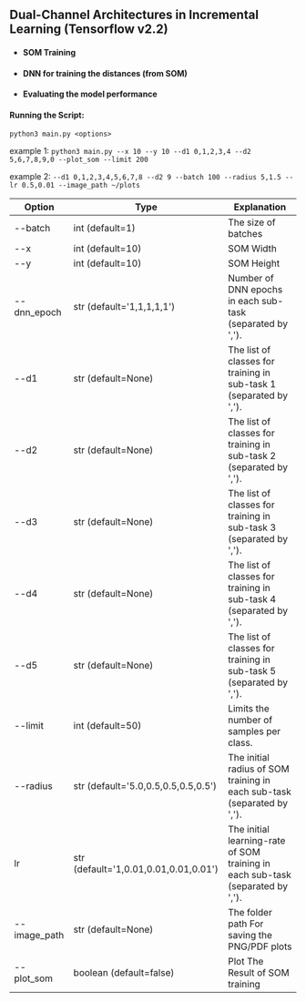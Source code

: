  ## Dual-Channel Architectures in Incremental Learning (Tensorflow v2.2)
 - #### SOM Training
 - #### DNN for training the distances (from SOM)
 - #### Evaluating the model performance 
 
#### Running the Script:
`python3 main.py <options>`

example 1: `python3 main.py --x 10 --y 10 --d1 0,1,2,3,4 --d2 5,6,7,8,9,0 --plot_som --limit 200`

example 2: `--d1 0,1,2,3,4,5,6,7,8 --d2 9 --batch 100 --radius 5,1.5 --lr 0.5,0.01 --image_path ~/plots`

<table>
<thead>
<tr>
  <th>Option</th>
  <th>Type</th>
  <th>Explanation</th>
</tr>
<thead>
<tbody>
<tr>
  <td>--batch</td>
  <td>int (default=1)</td>
  <td>The size of batches</td>
</tr>
 

<tr>
  <td>--x</td>
  <td>int (default=10)</td>
  <td>SOM Width</td>
</tr>

<tr>
  <td>--y</td>
  <td>int (default=10)</td>
  <td>SOM Height</td>
</tr>

<tr>
  <td>--dnn_epoch</td>
  <td>str (default='1,1,1,1,1')</td>
 <td>Number of DNN epochs in each sub-task (separated by ',').</td>
</tr>

<tr>
  <td>--d1</td>
  <td>str (default=None)</td>
  <td>The list of classes for training in sub-task 1 (separated by ',').</td>
</tr>

<tr>
  <td>--d2</td>
  <td>str (default=None)</td>
  <td>The list of classes for training in sub-task 2 (separated by ',').</td>
</tr>

<tr>
  <td>--d3</td>
  <td>str (default=None)</td>
  <td>The list of classes for training in sub-task 3 (separated by ',').</td>
</tr>

<tr>
  <td>--d4</td>
  <td>str (default=None)</td>
  <td>The list of classes for training in sub-task 4 (separated by ',').</td>
</tr>

<tr>
  <td>--d5</td>
  <td>str (default=None)</td>
  <td>The list of classes for training in sub-task 5 (separated by ',').</td>
</tr>

<tr>
  <td>--limit</td>
  <td>int (default=50)</td>
  <td>Limits the number of samples per class.</td>
</tr>

<tr>
  <td>--radius</td>
  <td>str (default='5.0,0.5,0.5,0.5,0.5')</td>
  <td>The initial radius of SOM training in each sub-task (separated by ',').</td>
</tr>

<tr>
  <td>lr</td>
  <td>str (default='1,0.01,0.01,0.01,0.01')</td>
  <td>The initial learning-rate of SOM training in each sub-task (separated by ',').</td>
</tr>

<tr>
  <td>--image_path</td>
  <td>str (default=None)</td>
  <td>The folder path For saving the PNG/PDF plots</td>
</tr>

<tr>
  <td>--plot_som</td>
  <td>boolean (default=false)</td>
  <td>Plot The Result of SOM training</td>
</tr>
</tbody>
</table>     

